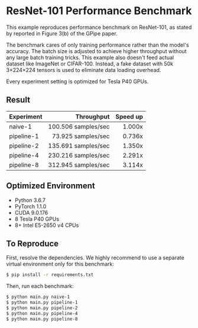 # ResNet-101 Performance Benchmark

This example reproduces performance benchmark on ResNet-101, as stated by
reported in Figure 3(b) of the GPipe paper.

The benchmark cares of only training performance rather than the model's
accuracy. The batch size is adjusted to achieve higher throughput without any
large batch training tricks. This example also doesn't feed actual dataset like
ImageNet or CIFAR-100. Instead, a fake dataset with 50k 3×224×224 tensors is
used to eliminate data loading overhead.

Every experiment setting is optimized for Tesla P40 GPUs.

## Result

Experiment | Throughput          | Speed up
---------- | ------------------: | -------:
naive-1    | 100.506 samples/sec |   1.000x
pipeline-1 |  73.925 samples/sec |   0.736x
pipeline-2 | 135.691 samples/sec |   1.350x
pipeline-4 | 230.216 samples/sec |   2.291x
pipeline-8 | 312.945 samples/sec |   3.114x

## Optimized Environment

- Python 3.6.7
- PyTorch 1.1.0
- CUDA 9.0.176
- 8 Tesla P40 GPUs
- 8+ Intel E5-2650 v4 CPUs

## To Reproduce

First, resolve the dependencies. We highly recommend to use a separate virtual
environment only for this benchmark:

```sh
$ pip install -r requirements.txt
```

Then, run each benchmark:

```sh
$ python main.py naive-1
$ python main.py pipeline-1
$ python main.py pipeline-2
$ python main.py pipeline-4
$ python main.py pipeline-8
```
